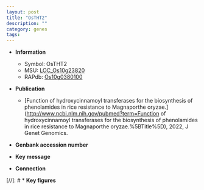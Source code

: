 ```yaml
---
layout: post
title: "OsTHT2"
description: ""
category: genes
tags: 
---
```


* **Information**  
    + Symbol: OsTHT2  
    + MSU: [LOC_Os10g23820](http://rice.uga.edu/cgi-bin/ORF_infopage.cgi?orf=LOC_Os10g23820)  
    + RAPdb: [Os10g0380100](http://rapdb.dna.affrc.go.jp/viewer/gbrowse_details/irgsp1?name=Os10g0380100)  

* **Publication**  
    + [Function of hydroxycinnamoyl transferases for the biosynthesis of phenolamides in rice resistance to Magnaporthe oryzae.](http://www.ncbi.nlm.nih.gov/pubmed?term=Function of hydroxycinnamoyl transferases for the biosynthesis of phenolamides in rice resistance to Magnaporthe oryzae.%5BTitle%5D), 2022, J Genet Genomics.

* **Genbank accession number**  

* **Key message**  

* **Connection**  

[//]: # * **Key figures**  


